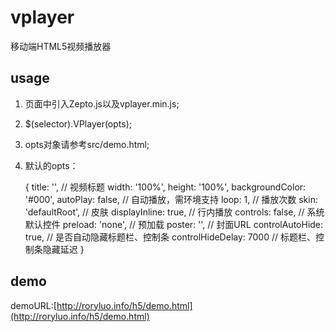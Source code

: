 # vplayer
移动端HTML5视频播放器

usage
--------
1. 页面中引入Zepto.js以及vplayer.min.js;
2. $(selector).VPlayer(opts);
3. opts对象请参考src/demo.html;
4. 默认的opts：
    
    {
        title: '',                  // 视频标题
        width: '100%',
        height: '100%',
        backgroundColor: '#000',
        autoPlay: false,            // 自动播放，需环境支持
        loop: 1,                    // 播放次数
        skin: 'defaultRoot',        // 皮肤
        displayInline: true,        // 行内播放
        controls: false,            // 系统默认控件
        preload: 'none',            // 预加载
        poster: '',                 // 封面URL
        controlAutoHide: true,      // 是否自动隐藏标题栏、控制条
        controlHideDelay: 7000      // 标题栏、控制条隐藏延迟
    }

demo
--------
demoURL:[http://roryluo.info/h5/demo.html](http://roryluo.info/h5/demo.html)